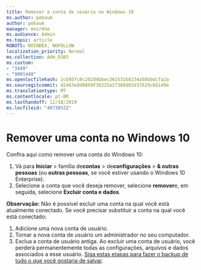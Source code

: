 ```yaml
---
title: Remover a conta de usuário no Windows 10
ms.author: pebaum
author: pebaum
manager: mnirkhe
ms.audience: Admin
ms.topic: article
ROBOTS: NOINDEX, NOFOLLOW
localization_priority: Normal
ms.collection: Adm_O365
ms.custom:
- "3449"
- "9001448"
ms.openlocfilehash: 2cb95fc0c202d4bbec361531b8234a50bbdcfa2a
ms.sourcegitcommit: 42463e8d8869f36225a27388d83d37629c6b149e
ms.translationtype: MT
ms.contentlocale: pt-BR
ms.lasthandoff: 12/18/2019
ms.locfileid: "40738522"
---
```

# <a name="remove-an-account-in-windows-10"></a>Remover uma conta no Windows 10

Confira aqui como remover uma conta do Windows 10:

1. Vá para **Iniciar** > família de**contas** > de**configurações** > **& outras pessoas** (ou **outras pessoas**, se você estiver usando o Windows 10 Enterprise).
2. Selecione a conta que você deseja remover, selecione **remover**e, em seguida, selecione **Excluir conta e dados**.
 
**Observação:** Não é possível excluir uma conta na qual você está atualmente conectado.  Se você precisar substituir a conta na qual você está conectado:

1. Adicione uma nova conta de usuário.
2. Tornar a nova conta de usuário um administrador no seu computador.
3. Exclua a conta de usuário antiga. Ao excluir uma conta de usuário, você perderá permanentemente todas as configurações, arquivos e dados associados a esse usuário. [Siga estas etapas para fazer o backup de tudo o que você gostaria de salvar](https://support.microsoft.com/help/4027408/windows-10-backup-and-restore).